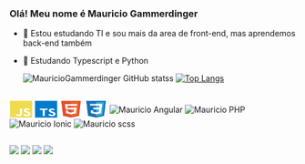 ### Olá! Meu nome é Mauricio Gammerdinger

- 🔭 Estou estudando TI e sou mais da area de front-end, mas aprendemos back-end também
- 🌱 Estudando Typescript e Python

   ![MauricioGammerdinger GitHub stats](https://github-readme-stats.vercel.app/api?username=MauricioGammerdinger&show_icons=true&theme=dracula)s
  [![Top Langs](https://github-readme-stats.vercel.app/api/top-langs/?username=MauricioGammerdinger&layout=donut)](https://github.com/anuraghazra/github-readme-stats)

<div style="display: inline_block"><br>
  <img align="center" alt="Mauricio-Js" height="30" width="40" src="https://raw.githubusercontent.com/devicons/devicon/master/icons/javascript/javascript-plain.svg">
  <img align="center" alt="Mauricio-Ts" height="30" width="40" src="https://raw.githubusercontent.com/devicons/devicon/master/icons/typescript/typescript-plain.svg">
  <img align="center" alt="Mauricio-HTML" height="30" width="40" src="https://raw.githubusercontent.com/devicons/devicon/master/icons/html5/html5-original.svg">
  <img align="center" alt="Mauricio-CSS" height="30" width="40" src="https://raw.githubusercontent.com/devicons/devicon/master/icons/css3/css3-original.svg">
  <img align="center" alt="Mauricio Angular "height="30" width="100" src="https://img.shields.io/badge/Angular-DD0031?style=for-the-badge&logo=angular&logoColor=white"> 
  <img align="center" alt="Mauricio PHP "height="30" width="100" src="https://img.shields.io/badge/PHP-777BB4?style=for-the-badge&logo=php&logoColor=white">
  <img align="center" alt="Mauricio Ionic "height="30" width="40" src="https://images.sftcdn.net/images/t_app-icon-m/p/f7050504-9e2c-4da0-985d-237f160ef67e/4178968722/ionic-xxv7lLvp_400x400.jpg">   
  <img align="center" alt="Mauricio scss "height="30" width="40" src="https://sass-lang.com/assets/img/styleguide/seal-color.png">  
          
</div>
  
  ##
 
<div> 
  <a href="https://instagram.com/mauriciogammerdinger" target="_blank"><img src="https://img.shields.io/badge/-Instagram-%23E4405F?style=for-the-badge&logo=instagram&logoColor=white" target="_blank"></a>
 <a href="https://discord.gg/375743519421235203" target="_blank"><img src="https://img.shields.io/badge/Discord-7289DA?style=for-the-badge&logo=discord&logoColor=white" target="_blank"></a> 
  <a href = "mailto:mauricio.contact10@gmail.com"><img src="https://img.shields.io/badge/-Gmail-%23333?style=for-the-badge&logo=gmail&logoColor=white" target="_blank"></a>
   <a href="https://www.linkedin.com/in/mauricio-silva-608547287/" target="_blank"><img src="https://img.shields.io/badge/-LinkedIn-%230077B5?style=for-the-badge&logo=linkedin&logoColor=white" target="_blank"></a> 
  
</div>

